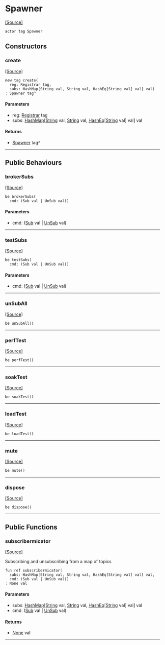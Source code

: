 # Spawner
<span class="source-link">[[Source]](src/mqtt-examples/spawner.md#L-0-11)</span>
```pony
actor tag Spawner
```

## Constructors

### create
<span class="source-link">[[Source]](src/mqtt-examples/spawner.md#L-0-21)</span>


```pony
new tag create(
  reg: Registrar tag,
  subs: HashMap[String val, String val, HashEq[String val] val] val)
: Spawner tag^
```
#### Parameters

*   reg: [Registrar](bureaucracy-Registrar.md) tag
*   subs: [HashMap](collections-HashMap.md)\[[String](builtin-String.md) val, [String](builtin-String.md) val, [HashEq](collections-HashEq.md)\[[String](builtin-String.md) val\] val\] val

#### Returns

* [Spawner](mqtt-examples-Spawner.md) tag^

---

## Public Behaviours

### brokerSubs
<span class="source-link">[[Source]](src/mqtt-examples/spawner.md#L-0-34)</span>


```pony
be brokerSubs(
  cmd: (Sub val | UnSub val))
```
#### Parameters

*   cmd: ([Sub](mqtt-primitives-Sub.md) val | [UnSub](mqtt-primitives-UnSub.md) val)

---

### testSubs
<span class="source-link">[[Source]](src/mqtt-examples/spawner.md#L-0-37)</span>


```pony
be testSubs(
  cmd: (Sub val | UnSub val))
```
#### Parameters

*   cmd: ([Sub](mqtt-primitives-Sub.md) val | [UnSub](mqtt-primitives-UnSub.md) val)

---

### unSubAll
<span class="source-link">[[Source]](src/mqtt-examples/spawner.md#L-0-40)</span>


```pony
be unSubAll()
```

---

### perfTest
<span class="source-link">[[Source]](src/mqtt-examples/spawner.md#L-0-45)</span>


```pony
be perfTest()
```

---

### soakTest
<span class="source-link">[[Source]](src/mqtt-examples/spawner.md#L-0-53)</span>


```pony
be soakTest()
```

---

### loadTest
<span class="source-link">[[Source]](src/mqtt-examples/spawner.md#L-0-58)</span>


```pony
be loadTest()
```

---

### mute
<span class="source-link">[[Source]](src/mqtt-examples/spawner.md#L-0-61)</span>


```pony
be mute()
```

---

### dispose
<span class="source-link">[[Source]](src/mqtt-examples/spawner.md#L-0-92)</span>


```pony
be dispose()
```

---

## Public Functions

### subscribermicator
<span class="source-link">[[Source]](src/mqtt-examples/spawner.md#L-0-73)</span>


Subscribing and unsubscribing from a map of topics


```pony
fun ref subscribermicator(
  subs: HashMap[String val, String val, HashEq[String val] val] val,
  cmd: (Sub val | UnSub val))
: None val
```
#### Parameters

*   subs: [HashMap](collections-HashMap.md)\[[String](builtin-String.md) val, [String](builtin-String.md) val, [HashEq](collections-HashEq.md)\[[String](builtin-String.md) val\] val\] val
*   cmd: ([Sub](mqtt-primitives-Sub.md) val | [UnSub](mqtt-primitives-UnSub.md) val)

#### Returns

* [None](builtin-None.md) val

---

